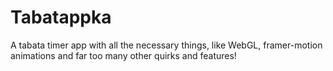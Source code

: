 # Tabatappka

A tabata timer app with all the necessary things, like WebGL, framer-motion animations and far too many other quirks and features!
